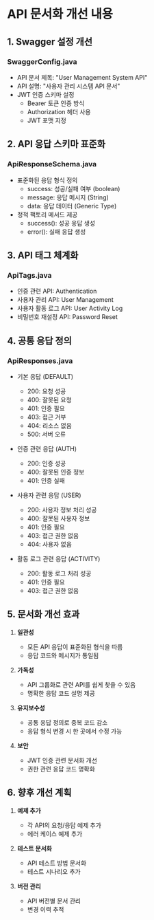 # API 문서화 개선 내용

## 1. Swagger 설정 개선

### SwaggerConfig.java

- API 문서 제목: "User Management System API"
- API 설명: "사용자 관리 시스템 API 문서"
- JWT 인증 스키마 설정
  - Bearer 토큰 인증 방식
  - Authorization 헤더 사용
  - JWT 포맷 지정

## 2. API 응답 스키마 표준화

### ApiResponseSchema.java

- 표준화된 응답 형식 정의
  - success: 성공/실패 여부 (boolean)
  - message: 응답 메시지 (String)
  - data: 응답 데이터 (Generic Type)
- 정적 팩토리 메서드 제공
  - success(): 성공 응답 생성
  - error(): 실패 응답 생성

## 3. API 태그 체계화

### ApiTags.java

- 인증 관련 API: Authentication
- 사용자 관리 API: User Management
- 사용자 활동 로그 API: User Activity Log
- 비밀번호 재설정 API: Password Reset

## 4. 공통 응답 정의

### ApiResponses.java

- 기본 응답 (DEFAULT)

  - 200: 요청 성공
  - 400: 잘못된 요청
  - 401: 인증 필요
  - 403: 접근 거부
  - 404: 리소스 없음
  - 500: 서버 오류

- 인증 관련 응답 (AUTH)

  - 200: 인증 성공
  - 400: 잘못된 인증 정보
  - 401: 인증 실패

- 사용자 관련 응답 (USER)

  - 200: 사용자 정보 처리 성공
  - 400: 잘못된 사용자 정보
  - 401: 인증 필요
  - 403: 접근 권한 없음
  - 404: 사용자 없음

- 활동 로그 관련 응답 (ACTIVITY)
  - 200: 활동 로그 처리 성공
  - 401: 인증 필요
  - 403: 접근 권한 없음

## 5. 문서화 개선 효과

1. **일관성**

   - 모든 API 응답이 표준화된 형식을 따름
   - 응답 코드와 메시지가 통일됨

2. **가독성**

   - API 그룹화로 관련 API를 쉽게 찾을 수 있음
   - 명확한 응답 코드 설명 제공

3. **유지보수성**

   - 공통 응답 정의로 중복 코드 감소
   - 응답 형식 변경 시 한 곳에서 수정 가능

4. **보안**
   - JWT 인증 관련 문서화 개선
   - 권한 관련 응답 코드 명확화

## 6. 향후 개선 계획

1. **예제 추가**

   - 각 API의 요청/응답 예제 추가
   - 에러 케이스 예제 추가

2. **테스트 문서화**

   - API 테스트 방법 문서화
   - 테스트 시나리오 추가

3. **버전 관리**
   - API 버전별 문서 관리
   - 변경 이력 추적
